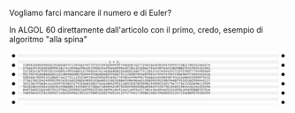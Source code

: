 Vogliamo farci mancare il numero e di Euler?

In ALGOL 60 direttamente dall'articolo con il primo, credo, esempio di algoritmo "alla spina"

![Output](https://github.com/MarcoVerpelli/Sorgenti-Mainframe/blob/master/E/OUTPUT.png)
